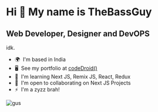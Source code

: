 # Hi 👋 My name is TheBassGuy

## Web Developer, Designer and DevOPS

idk.

- 🌍  I'm based in India
- 🖥️  See my portfolio at [codeDroid()](http://codedroid.tech/)
- 🧠  I'm learning Next JS, Remix JS, React, Redux
- 🤝  I'm open to collaborating on Next JS Projects
- ⚡  I'm a zyzz brah!

![gus](https://media.tenor.com/tgOwOCREoP4AAAAd/illuzory-irl-zyzz-flex-illuzory.gif)
